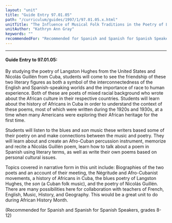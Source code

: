 ```yaml
---
layout: "unit"
title: "Guide Entry 97.01.05"
path: "/curriculum/guides/1997/1/97.01.05.x.html"
unitTitle: "The Influence of Musical Folk Traditions in the Poetry of Langston Hughes and Nicolás Guillén"
unitAuthor: "Kathryn Ann Gray"
keywords: ""
recommendedFor: "Recommended for Spanish and Spanish for Spanish Speakers, grades 8-12"
---
```

<body>
<hr/>
 <h4>
  Guide Entry to 97.01.05:
 </h4>
 By studying the poetry of Langston Hughes from the United States and Nicolás Guillén from Cuba, students will come to see the friendship of these two literary figures as both a symbol of the interconnectedness of the English and Spanish-speaking worlds and the importance of race to human experience. Both of these are poets of mixed racial background who wrote about the African culture in their respective countries. Students will learn about the history of Africans in Cuba in order to understand the context of these poems, most of which were written during the 1920s and 1930s, at a time when many Americans were exploring their African heritage for the first time.
 <p>
  Students will listen to the blues and
  <i>
   son
  </i>
  music these writers based some of their poetry on and make connections between the music and poetry. They will learn about and create an Afro-Cuban percussion instrument, memorize and recite a Nicolás Guillén poem, learn how to talk about a poem in Spanish using literary terms, as well as write their own poems based on personal cultural issues.
 </p>
 <p>
  Topics covered in narrative form in this unit include: Biographies of the two poets and an account of their meeting, the Négritude and Afro-Cubanist movements, a history of Africans in Cuba, the blues poetry of Langston Hughes, the
  <i>
   son
  </i>
  (a Cuban folk music), and the poetry of Nicolás Guillén. There are many possibilities here for collaboration with teachers of French, English, Music, History, and Geography. This would be a great unit to do during African History Month.
 </p>
 <p>
  (Recommended for Spanish and Spanish for Spanish Speakers, grades 8-12)
 </p>

</body>